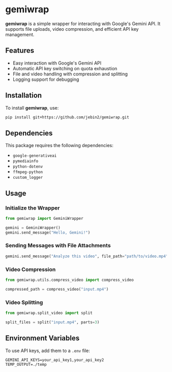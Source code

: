 # gemiwrap

**gemiwrap** is a simple wrapper for interacting with Google's Gemini API. It supports file uploads, video compression, and efficient API key management.

## Features
- Easy interaction with Google's Gemini API
- Automatic API key switching on quota exhaustion
- File and video handling with compression and splitting
- Logging support for debugging

## Installation

To install **gemiwrap**, use:
```sh
pip install git+https://github.com/jebin2/gemiwrap.git
```

## Dependencies
This package requires the following dependencies:
- `google-generativeai`
- `pymediainfo`
- `python-dotenv`
- `ffmpeg-python`
- `custom_logger`

## Usage

### Initialize the Wrapper
```python
from gemiwrap import GeminiWrapper

gemini = GeminiWrapper()
gemini.send_message("Hello, Gemini!")
```

### Sending Messages with File Attachments
```python
gemini.send_message("Analyze this video", file_path="path/to/video.mp4")
```

### Video Compression
```python
from gemiwrap.utils.compress_video import compress_video

compressed_path = compress_video("input.mp4")
```

### Video Splitting
```python
from gemiwrap.split_video import split

split_files = split("input.mp4", parts=3)
```

## Environment Variables
To use API keys, add them to a `.env` file:
```
GEMINI_API_KEYS=your_api_key1,your_api_key2
TEMP_OUTPUT=./temp
```